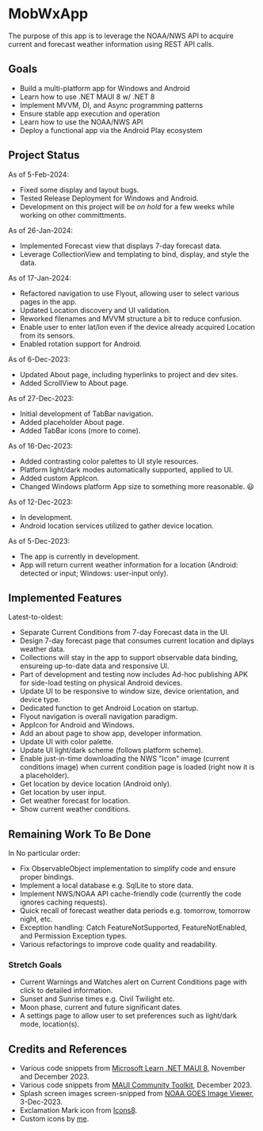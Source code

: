 # MobWxApp

The purpose of this app is to leverage the NOAA/NWS API to acquire current and forecast weather information using REST API calls.

## Goals

- Build a multi-platform app for Windows and Android
- Learn how to use .NET MAUI 8 w/ .NET 8
- Implement MVVM, DI, and Async programming patterns
- Ensure stable app execution and operation
- Learn how to use the NOAA/NWS API
- Deploy a functional app via the Android Play ecosystem

## Project Status

As of 5-Feb-2024:

- Fixed some display and layout bugs.
- Tested Release Deployment for Windows and Android.
- Development on this project will be _on hold_ for a few weeks while working on other committments.

As of 26-Jan-2024:

- Implemented Forecast view that displays 7-day forecast data.
- Leverage CollectionView and templating to bind, display, and style the data.

As of 17-Jan-2024:

- Refactored navigation to use Flyout, allowing user to select various pages in the app.
- Updated Location discovery and UI validation.
- Reworked filenames and MVVM structure a bit to reduce confusion.
- Enable user to enter lat/lon even if the device already acquired Location from its sensors.
- Enabled rotation support for Android.

As of 6-Dec-2023:

- Updated About page, including hyperlinks to project and dev sites.
- Added ScrollView to About page.

As of 27-Dec-2023:

- Initial development of TabBar navigation.
- Added placeholder About page.
- Added TabBar icons (more to come).

As of 16-Dec-2023:

- Added contrasting color palettes to UI style resources.
- Platform light/dark modes automatically supported, applied to UI.
- Added custom AppIcon.
- Changed Windows platform App size to something more reasonable. :smiley:

As of 12-Dec-2023:

- In development.
- Android location services utilized to gather device location.

As of 5-Dec-2023:

- The app is currently in development.
- App will return current weather information for a location (Android: detected or input; Windows: user-input only).

## Implemented Features

Latest-to-oldest:

- Separate Current Conditions from 7-day Forecast data in the UI.
- Design 7-day forecast page that consumes current location and diplays weather data.
- Collections will stay in the app to support observable data binding, ensureing up-to-date data and responsive UI.
- Part of development and testing now includes Ad-hoc publishing APK for side-load testing on physical Android devices.
- Update UI to be responsive to window size, device orientation, and device type.
- Dedicated function to get Android Location on startup.
- Flyout navigation is overall navigation paradigm.
- AppIcon for Android and Windows.
- Add an about page to show app, developer information.
- Update UI with color palette.
- Update UI light/dark scheme (follows platform scheme).
- Enable just-in-time downloading the NWS "Icon" image (current conditions image) when current condition page is loaded (right now it is a placeholder).
- Get location by device location (Android only).
- Get location by user input.
- Get weather forecast for location.
- Show current weather conditions.

## Remaining Work To Be Done

In No particular order:

- Fix ObservableObject implementation to simplify code and ensure proper bindings.
- Implement a local database e.g. SqlLite to store data.
- Implement NWS/NOAA API cache-friendly code (currently the code ignores caching requests).
- Quick recall of forecast weather data periods e.g. tomorrow, tomorrow night, etc.
- Exception handling: Catch FeatureNotSupported, FeatureNotEnabled, and Permission Exception types.
- Various refactorings to improve code quality and readability.

### Stretch Goals

- Current Warnings and Watches alert on Current Conditions page with click to detailed information.
- Sunset and Sunrise times e.g. Civil Twilight etc.
- Moon phase, current and future significant dates.
- A settings page to allow user to set preferences such as light/dark mode, location(s).

## Credits and References

- Various code snippets from [Microsoft Learn .NET MAUI 8](https://learn.microsoft.com/en-us/dotnet/maui), November and December 2023.
- Various code snippets from [MAUI Community Toolkit](https://github.com/CommunityToolkit/Maui), December 2023.
- Splash screen images screen-snipped from [NOAA GOES Image Viewer](https://www.star.nesdis.noaa.gov/GOES/index.php), 3-Dec-2023.
- Exclamation Mark icon from [Icons8](https://icons8.com/icon/j1rPetruM5Fl/exclamation-mark).
- Custom icons by [me](https://github.com/nojronatron).

